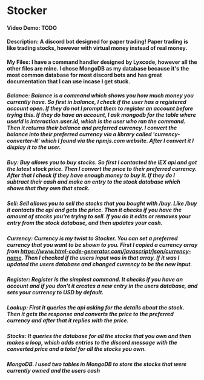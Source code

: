 # Stocker
#### Video Demo: TODO
#### Description: A discord bot designed for paper trading! Paper trading is like trading stocks, however with virtual money instead of real money. 
#### My Files: I have a command handler designed by Lyxcode, however all the other files are mine. I chose MongoDB as my database because it's the most common database for most discord bots and has great documentation that I can use incase I get stuck.

##### Balance: Balance is a command which shows you how much money you currently have. So first in balance, I check if the user has a registered account open. If they do not I prompt them to register an account before trying this. If they do have an account, I ask mongodb for the table where userId is interaction.user.id, which is the user who ran the command. Then it returns their balance and preferred currency. I convert the balance into their preferred currency via a library called 'currency-converter-lt' which I found via the npmjs.com website. After I convert it I display it to the user.

##### Buy: Buy allows you to buy stocks. So first I contacted the IEX api and got the latest stock price. Then I convert the price to their preferred currency. After that I check if they have enough money to buy it. If they do I subtract their cash and make an entry to the stock database which shows that they own that stock.

##### Sell: Sell allows you to sell the stocks that you bought with /buy. Like /buy it contacts the api and gets the price. Then it checks if you have the amount of stocks you're trying to sell. If you do it edits or removes your entry from the stock database, and then updates your cash. 

##### Currency: Currency is my twist to Stocker. You can set a preferred currency that you want to be shown to you. First I copied a currency array from https://www.html-code-generator.com/javascript/json/currency-name. Then I checked if the users input was in that array. If it was I updated the users database and changed currency to be the new input.

##### Register: Register is the simplest command. It checks if you have an account and if you don't it creates a new entry in the users database, and sets your currency to USD by default.

##### Lookup: First it queries the api asking for the details about the stock. Then it gets the response and converts the price to the preferred currency and after that it replies with the price.

##### Stocks: It queries the database for all the stocks that you own and then makes a loop, which adds entries to the discord message with the converted price and a total for all the stocks you own.

##### MongoDB. I used two tables in MongoDB to store the stocks that were currently owned and the users cash